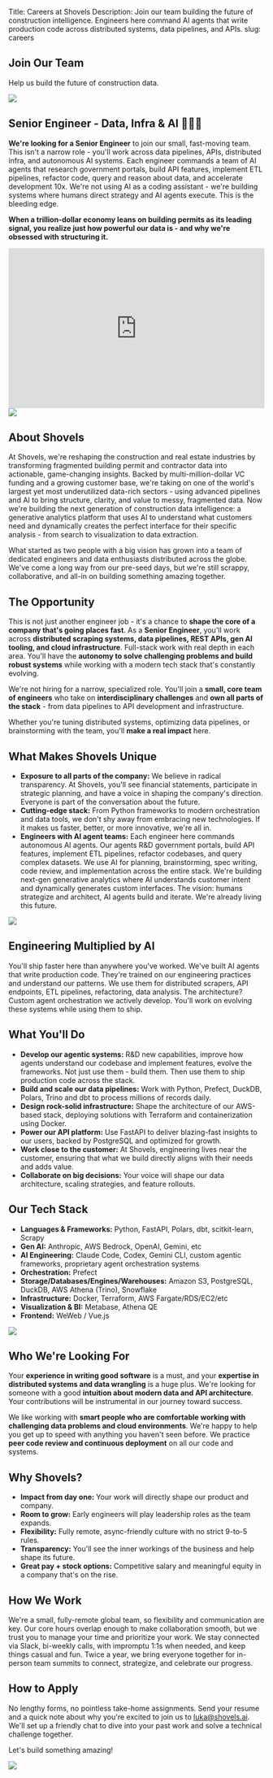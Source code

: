Title: Careers at Shovels
Description: Join our team building the future of construction intelligence. Engineers here command AI agents that write production code across distributed systems, data pipelines, and APIs.
slug: careers

<!-- hero -->
<section class="bg-emerald-900 py-24">
  <div class="mx-auto max-w-4xl px-6">
    <div class="flex items-center justify-center">
      <div class="flex-1 text-center">
        <h1 class="hero_title text-white">Join Our Team</h1>
        <p class="hero_description !text-white">Help us build the future of construction data.</p>
      </div>
      <div class="flex-1 flex justify-center">
        <image src="/images/careers/shovels-guy-pose5.png" class="max-w-[25%]">
      </div>
    </div>
  </div>
</section>

<!-- position -->
<section class="my-24">
  <div class="mx-auto max-w-4xl px-6">
    <h1 class="text-4xl font-bold tracking-tight mb-6">Senior Engineer - Data, Infra & AI ‍️👷‍♀️👷</h1>
  </div>
</section>

<section class="my-24">
  <div class="mx-auto max-w-4xl px-6">
    <div class="flex items-start gap-x-8">
      <div class="flex-1">
        <p class="mb-4">
          <strong>We're looking for a Senior Engineer</strong> to join our small, fast-moving team.
          This isn't a narrow role - you'll work across data pipelines, APIs, distributed infra,
          and autonomous AI systems. Each engineer commands a team of AI agents that research
          government portals, build API features, implement ETL pipelines, refactor code,
          query and reason about data, and accelerate development 10x.
          We're not using AI as a coding assistant - we're building systems where humans
          direct strategy and AI agents execute. This is the bleeding edge.
        </p>
        <p class="mb-4"><strong>
          When a trillion-dollar economy leans on building permits as its leading signal,
          you realize just how powerful our data is - and why we're obsessed with structuring it.
        </strong></p>
        <div class="mb-4">
          <iframe width="100%" height="315" src="https://www.youtube.com/embed/j3_JYppwcyo?si=gRLk9mIyDK_1DDDu&amp;controls=0" title="YouTube video player" frameborder="0" allow="accelerometer; autoplay; clipboard-write; encrypted-media; gyroscope; picture-in-picture; web-share" referrerpolicy="strict-origin-when-cross-origin" allowfullscreen></iframe>
        </div>
      </div>
      <div class="flex-none">
        <img src="/images/careers/li_permits_power.png" class="w-96">
      </div>
    </div>
  </div>
</section>
<!-- about shovels -->
<section class="my-24">
  <div class="mx-auto max-w-4xl px-6">
    <h2 class="text-3xl font-bold tracking-tight mb-6">About Shovels</h2>
    <p class="mb-4">At Shovels, we're reshaping the construction and real estate industries by transforming fragmented building permit and contractor data into actionable, game-changing insights. Backed by multi-million-dollar VC funding and a growing customer base, we're taking on one of the world's largest yet most underutilized data-rich sectors - using advanced pipelines and AI to bring structure, clarity, and value to messy, fragmented data. Now we're building the next generation of construction data intelligence: a generative analytics platform that uses AI to understand what customers need and dynamically creates the perfect interface for their specific analysis - from search to visualization to data extraction.</p>
    <p>What started as two people with a big vision has grown into a team of dedicated engineers and data enthusiasts distributed across the globe. We've come a long way from our pre-seed days, but we're still scrappy, collaborative, and all-in on building something amazing together.</p>
  </div>
</section>
<!-- the opportunity -->
<section class="my-24">
  <div class="mx-auto max-w-4xl px-6">
    <h2 class="text-3xl font-bold tracking-tight mb-6">The Opportunity</h2>
    <p class="mb-4">This is not just another engineer job - it's a chance to <strong>shape the core of a company that's going places fast</strong>. As a <strong>Senior Engineer</strong>, you'll work across <strong>distributed scraping systems, data pipelines, REST APIs, gen AI tooling, and cloud infrastructure</strong>. Full-stack work with real depth in each area. You'll have the <strong>autonomy to solve challenging problems and build robust systems</strong> while working with a modern tech stack that's constantly evolving.</p>
    <p>We're not hiring for a narrow, specialized role. You'll join a <strong>small, core team of engineers</strong> who take on <strong>interdisciplinary challenges</strong> and <strong>own all parts of the stack</strong> - from data pipelines to API development and infrastructure.</p>
    <p>Whether you're tuning distributed systems, optimizing data pipelines, or brainstorming with the team, you'll <strong>make a real impact</strong> here.</p>
  </div>
</section>

<!-- what makes shovels unique -->
<section class="my-24">
  <div class="mx-auto max-w-4xl px-6">
    <h2 class="text-3xl font-bold tracking-tight mb-6">What Makes Shovels Unique</h2>
    <div class="flex items-center gap-x-8">
      <div class="flex-1">
        <ul class="list-disc pl-6 space-y-2">
            <li><strong>Exposure to all parts of the company:</strong> We believe in radical transparency. At Shovels, you'll see financial statements, participate in strategic planning, and have a voice in shaping the company's direction. Everyone is part of the conversation about the future.</li>
            <li><strong>Cutting-edge stack:</strong> From Python frameworks to modern orchestration and data tools, we don't shy away from embracing new technologies. If it makes us faster, better, or more innovative, we're all in.</li>
            <li><strong>Engineers with AI agent teams:</strong> Each engineer here commands autonomous AI agents. Our agents R&D government portals, build API features, implement ETL pipelines, refactor codebases, and query complex datasets. We use AI for planning, brainstorming, spec writing, code review, and implementation across the entire stack. We're building next-gen generative analytics where AI understands customer intent and dynamically generates custom interfaces. The vision: humans strategize and architect, AI agents build and iterate. We're already living this future.</li>
        </ul>
      </div>
      <div class="flex-none">
        <img src="/images/careers/shovels-robot.jpg" class="w-72">
      </div>
    </div>
  </div>
</section>

<!-- engineering multiplied by ai -->
<section class="my-24">
  <div class="mx-auto max-w-4xl px-6">
    <h2 class="text-3xl font-bold tracking-tight mb-6">Engineering Multiplied by AI</h2>
    <p class="mb-4">You'll ship faster here than anywhere you've worked. We've built AI agents that write production code. They're trained on our engineering practices and understand our patterns. We use them for distributed scrapers, API endpoints, ETL pipelines, refactoring, data analysis. The architecture? Custom agent orchestration we actively develop. You'll work on evolving these systems while using them to ship.</p>
  </div>
</section>

<!-- what you'll do -->
<section class="my-24">
  <div class="mx-auto max-w-4xl px-6">
    <h2 class="text-3xl font-bold tracking-tight mb-6">What You'll Do</h2>
    <ul class="list-disc pl-6 space-y-2">
      <li><strong>Develop our agentic systems:</strong> R&D new capabilities, improve how agents understand our codebase and implement features, evolve the frameworks. Not just use them - build them. Then use them to ship production code across the stack.</li>
      <li><strong>Build and scale our data pipelines:</strong> Work with Python, Prefect, DuckDB, Polars, Trino and dbt to process millions of records daily.</li>
      <li><strong>Design rock-solid infrastructure:</strong> Shape the architecture of our AWS-based stack, deploying solutions with Terraform and containerization using Docker.</li>
      <li><strong>Power our API platform:</strong> Use FastAPI to deliver blazing-fast insights to our users, backed by PostgreSQL and optimized for growth.</li>
      <li><strong>Work close to the customer:</strong> At Shovels, engineering lives near the customer, ensuring that what we build directly aligns with their needs and adds value.</li>
      <li><strong>Collaborate on big decisions:</strong> Your voice will shape our data architecture, scaling strategies, and feature rollouts.</li>
    </ul>
  </div>
</section>

<!-- our tech stack -->
<section class="my-24">
  <div class="mx-auto max-w-4xl px-6">
    <h2 class="text-3xl font-bold tracking-tight mb-6">Our Tech Stack</h2>
    <div class="flex items-center gap-x-8">
      <ul class="list-disc pl-6 space-y-2">
      <li><strong>Languages & Frameworks:</strong> Python, FastAPI, Polars, dbt, scitkit-learn, Scrapy</li>
      <li><strong>Gen AI:</strong> Anthropic, AWS Bedrock, OpenAI, Gemini, etc</li>
      <li><strong>AI Engineering:</strong> Claude Code, Codex, Gemini CLI, custom agentic frameworks, proprietary agent orchestration systems</li>
      <li><strong>Orchestration:</strong> Prefect</li>
      <li><strong>Storage/Databases/Engines/Warehouses:</strong> Amazon S3, PostgreSQL, DuckDB, AWS Athena (Trino), Snowflake</li>
      <li><strong>Infrastructure:</strong> Docker, Terraform, AWS Fargate/RDS/EC2/etc</li>
      <li><strong>Visualization & BI:</strong> Metabase, Athena QE</li>
      <li><strong>Frontend:</strong> WeWeb / Vue.js</li>
      </ul>
      <div class="flex-1">
      </div>
      <div class="flex-none">
        <img src="/images/careers/shovels-guy-cloud.png" class="w-72">
      </div>
    </div>
  </div>
</section>

<!-- who we're looking for -->
<section class="my-24">
  <div class="mx-auto max-w-4xl px-6">
    <h2 class="text-3xl font-bold tracking-tight mb-6">Who We're Looking For</h2>
    <p class="mb-4">Your <strong>experience in writing good software</strong> is a must, and your <strong>expertise in distributed systems and data wrangling</strong> is a huge plus. We're looking for someone with a good <strong>intuition about modern data and API architecture</strong>. Your contributions will be instrumental in our journey toward success.</p>
    <p>We like working with <strong>smart people who are comfortable working with challenging data problems and cloud environments</strong>. We're happy to help you get up to speed with anything you haven't seen before. We practice <strong>peer code review and continuous deployment</strong> on all our code and systems.</p>
  </div>
</section>

<!-- why shovels -->
<section class="my-24">
  <div class="mx-auto max-w-4xl px-6">
    <h2 class="text-3xl font-bold tracking-tight mb-6">Why Shovels?</h2>
    <ul class="list-disc pl-6 space-y-2">
      <li><strong>Impact from day one:</strong> Your work will directly shape our product and company.</li>
      <li><strong>Room to grow:</strong> Early engineers will play leadership roles as the team expands.</li>
      <li><strong>Flexibility:</strong> Fully remote, async-friendly culture with no strict 9-to-5 rules.</li>
      <li><strong>Transparency:</strong> You'll see the inner workings of the business and help shape its future.</li>
      <li><strong>Great pay + stock options:</strong> Competitive salary and meaningful equity in a company that's on the rise.</li>
    </ul>
  </div>
</section>

<!-- how we work -->
<section class="my-24">
  <div class="mx-auto max-w-4xl px-6">
    <h2 class="text-3xl font-bold tracking-tight mb-6">How We Work</h2>
    <p>We're a small, fully-remote global team, so flexibility and communication are key. Our core hours overlap enough to make collaboration smooth, but we trust you to manage your time and prioritize your work. We stay connected via Slack, bi-weekly calls, with impromptu 1:1s when needed, and keep things casual and fun. Twice a year, we bring everyone together for in-person team summits to connect, strategize, and celebrate our progress.</p>
  </div>
</section>

<!-- how to apply -->
<section class="my-24">
  <div class="mx-auto max-w-4xl px-6">
    <h2 class="text-3xl font-bold tracking-tight mb-6">How to Apply</h2>
    <div class="flex items-center gap-x-8">
      <div class="flex-1">
        <p class="mb-4">No lengthy forms, no pointless take-home assignments. Send your resume and a quick note about why you're excited to join us to <a href="mailto:luka@shovels.ai" class="text-blue-600 hover:underline">luka@shovels.ai</a>. We'll set up a friendly chat to dive into your past work and solve a technical challenge together.</p>
        <p class="font-bold">Let's build something amazing!</p>
      </div>
      <div class="flex-none">
        <img src="/images/careers/shovels-guy-pose9.png" class="w-72">
      </div>
    </div>
  </div>
</section>
